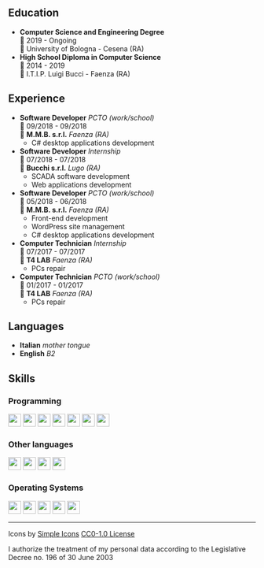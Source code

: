 ## Education

- **Computer Science and Engineering Degree**\
📆 2019 - Ongoing\
📍 University of Bologna - Cesena (RA)
- **High School Diploma in Computer Science**\
📆 2014 - 2019\
📍 I.T.I.P. Luigi Bucci - Faenza (RA)

## Experience

- **Software Developer** _PCTO (work/school)_\
📆 09/2018 - 09/2018\
📍 **M.M.B. s.r.l.** _Faenza (RA)_
  - C# desktop applications development
- **Software Developer** _Internship_\
📆 07/2018 - 07/2018\
📍 **Bucchi s.r.l.** _Lugo (RA)_
  - SCADA software development
  - Web applications development
- **Software Developer** _PCTO (work/school)_\
📆 05/2018 - 06/2018\
📍 **M.M.B. s.r.l.** _Faenza (RA)_
  - Front-end development
  - WordPress site management
  - C# desktop applications development
- **Computer Technician** _Internship_\
📆 07/2017 - 07/2017\
📍 **T4 LAB** _Faenza (RA)_
  - PCs repair
- **Computer Technician** _PCTO (work/school)_\
📆 01/2017 - 01/2017\
📍 **T4 LAB** _Faenza (RA)_
  - PCs repair

## Languages

- **Italian** _mother tongue_
- **English** _B2_

## Skills

### Programming

<img width="26px" src="https://cdn.jsdelivr.net/npm/simple-icons@v3/icons/python.svg" /> <img width="26px" src="https://cdn.jsdelivr.net/npm/simple-icons@v3/icons/c.svg" /> <img width="26px" src="https://cdn.jsdelivr.net/npm/simple-icons@v3/icons/cplusplus.svg" /> <img width="26px" src="https://cdn.jsdelivr.net/npm/simple-icons@v3/icons/csharp.svg" /> <img width="26px" src="https://cdn.jsdelivr.net/npm/simple-icons@v3/icons/go.svg" /> <img width="26px" src="https://cdn.jsdelivr.net/npm/simple-icons@v3/icons/php.svg" /> <img width="26px" src="https://cdn.jsdelivr.net/npm/simple-icons@v3/icons/gnubash.svg" />

### Other languages

<img width="26px" src="https://cdn.jsdelivr.net/npm/simple-icons@v3/icons/latex.svg" /> <img width="26px" src="https://cdn.jsdelivr.net/npm/simple-icons@v3/icons/html5.svg" /> <img width="26px" src="https://cdn.jsdelivr.net/npm/simple-icons@v3/icons/css3.svg" /> <img width="26px" src="https://cdn.jsdelivr.net/npm/simple-icons@v3/icons/mysql.svg" />

### Operating Systems

<img width="26px" src="https://cdn.jsdelivr.net/npm/simple-icons@v3/icons/windows.svg" /> <img width="26px" src="https://cdn.jsdelivr.net/npm/simple-icons@v3/icons/ubuntu.svg" /> <img width="26px" src="https://cdn.jsdelivr.net/npm/simple-icons@v3/icons/debian.svg" /> <img width="26px" src="https://cdn.jsdelivr.net/npm/simple-icons@v3/icons/fedora.svg" /> <img width="26px" src="https://cdn.jsdelivr.net/npm/simple-icons@v3/icons/archlinux.svg" />

---

Icons by [Simple Icons](https://simpleicons.org/) [CC0-1.0 License](https://raw.githubusercontent.com/simple-icons/simple-icons/develop/LICENSE.md)

I authorize the treatment of my personal data according to the Legislative Decree no. 196 of 30 June 2003
